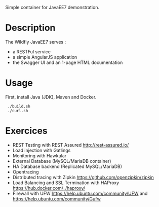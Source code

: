 Simple container for JavaEE7 demonstration.

Description
===========

The Wildfly JavaEE7 serves :
* a RESTFul service
* a simple AngularJS application
* the Swagger UI and an 1-page HTML documentation

Usage
=====

First, install Java (JDK), Maven and Docker.
```
 ./build.sh
 ./curl.sh
```
Exercices
=========

* REST Testing with REST Assured http://rest-assured.io/
* Load injection with Gatlings
* Monitoring with Hawkular
* External Database (MySQL/MariaDB container)
* HA Database backend (Replicated MySQL/MariaDB)
* Opentracing
* Distributed tracing with Zipkin https://github.com/openzipkin/zipkin
* Load Balancing and SSL Termination with HAProxy https://hub.docker.com/_/haproxy/
* Firewall with UFW https://help.ubuntu.com/community/UFW and https://help.ubuntu.com/community/Gufw
